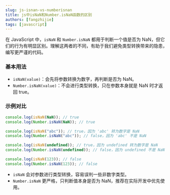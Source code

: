 ```yaml
---
slug: js-isnan-vs-numberisnan
title: js中isNaN和Number.isNaN函数的区别
authors: [fangzhijie]
tags: [javascript]
---
```


在 JavaScript 中，`isNaN` 和 `Number.isNaN` 都用于判断一个值是否为 NaN，但它们的行为有明显区别。理解这两者的不同，有助于我们避免类型转换带来的隐患，编写更严谨的代码。

<!-- truncate -->

### 基本用法

- `isNaN(value)`：会先将参数转换为数字，再判断是否为 NaN。
- `Number.isNaN(value)`：不会进行类型转换，只在参数本身就是 NaN 时才返回 true。

### 示例对比

```js
console.log(isNaN(NaN)); // true
console.log(Number.isNaN(NaN)); // true

console.log(isNaN("abc")); // true，因为 'abc' 转为数字是 NaN
console.log(Number.isNaN("abc")); // false，因为 'abc' 不是 NaN

console.log(isNaN(undefined)); // true，因为 undefined 转为数字是 NaN
console.log(Number.isNaN(undefined)); // false，因为 undefined 不是 NaN

console.log(isNaN(123)); // false
console.log(Number.isNaN(123)); // false
```

- `isNaN` 会对参数进行类型转换，容易误判一些非数字类型。
- `Number.isNaN` 更严格，只判断值本身是否为 NaN，推荐在实际开发中优先使用。
